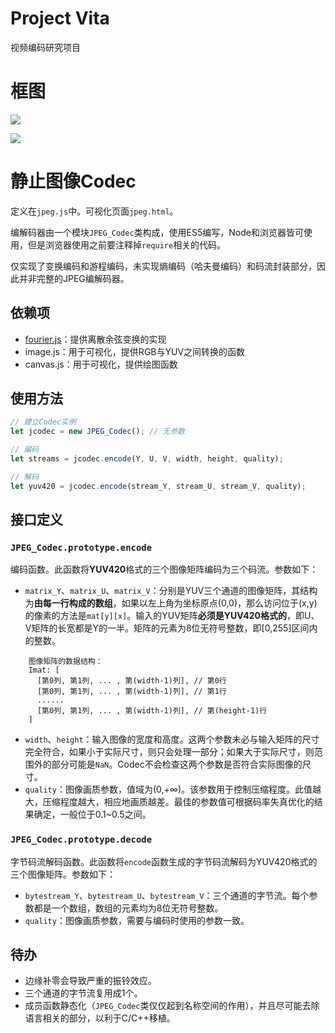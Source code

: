 # Project Vita

视频编码研究项目

# 框图

![](https://mikukonai.com/image/assets/M/video-encoder-arch.png)

![](https://mikukonai.com/image/assets/M/history-of-video-coding.png)


# 静止图像Codec

定义在`jpeg.js`中。可视化页面`jpeg.html`。

编解码器由一个模块`JPEG_Codec`类构成，使用ES5编写，Node和浏览器皆可使用，但是浏览器使用之前要注释掉`require`相关的代码。

仅实现了变换编码和游程编码，未实现熵编码（哈夫曼编码）和码流封装部分，因此并非完整的JPEG编解码器。

## 依赖项

- [fourier.js](https://github.com/mikukonai/Fourier)：提供离散余弦变换的实现
- image.js：用于可视化，提供RGB与YUV之间转换的函数
- canvas.js：用于可视化，提供绘图函数

## 使用方法

```javascript
// 建立Codec实例
let jcodec = new JPEG_Codec(); // 无参数

// 编码
let streams = jcodec.encode(Y, U, V, width, height, quality);

// 解码
let yuv420 = jcodec.encode(stream_Y, stream_U, stream_V, quality);
```

## 接口定义

### `JPEG_Codec.prototype.encode`

编码函数。此函数将**YUV420**格式的三个图像矩阵编码为三个码流。参数如下：

- `matrix_Y`、`matrix_U`、`matrix_V`：分别是YUV三个通道的图像矩阵，其结构为**由每一行构成的数组**，如果以左上角为坐标原点(0,0)，那么访问位于(x,y)的像素的方法是`mat[y][x]`。输入的YUV矩阵**必须是YUV420格式的**，即U、V矩阵的长宽都是Y的一半。矩阵的元素为8位无符号整数，即[0,255]区间内的整数。

```
    图像矩阵的数据结构：
    Imat: [
      [第0列, 第1列, ... , 第(width-1)列], // 第0行
      [第0列, 第1列, ... , 第(width-1)列], // 第1行
      ......
      [第0列, 第1列, ... , 第(width-1)列], // 第(height-1)行
    ]
```

- `width`、`height`：输入图像的宽度和高度。这两个参数未必与输入矩阵的尺寸完全符合，如果小于实际尺寸，则只会处理一部分；如果大于实际尺寸，则范围外的部分可能是`NaN`。Codec不会检查这两个参数是否符合实际图像的尺寸。
- `quality`：图像画质参数，值域为(0,+∞)。该参数用于控制压缩程度。此值越大，压缩程度越大，相应地画质越差。最佳的参数值可根据码率失真优化的结果确定，一般位于0.1~0.5之间。

### `JPEG_Codec.prototype.decode`

字节码流解码函数。此函数将`encode`函数生成的字节码流解码为YUV420格式的三个图像矩阵。参数如下：

- `bytestream_Y`、`bytestream_U`、`bytestream_V`：三个通道的字节流。每个参数都是一个数组，数组的元素均为8位无符号整数。
- `quality`：图像画质参数，需要与编码时使用的参数一致。

## 待办

- 边缘补零会导致严重的振铃效应。
- 三个通道的字节流复用成1个。
- 成员函数静态化（`JPEG_Codec`类仅仅起到名称空间的作用），并且尽可能去除语言相关的部分，以利于C/C++移植。
